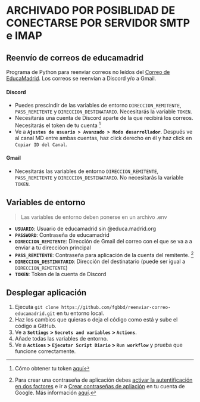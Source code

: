 # ARCHIVADO POR POSIBLIDAD DE CONECTARSE POR SERVIDOR SMTP e IMAP

## Reenvío de correos de educamadrid
Programa de Python para reenviar correos no leídos del [Correo de EducaMadrid](https://correoweb.educa.madrid.org/). 
Los correos se reenvían a Discord y/o a Gmail.

#### Discord
- Puedes prescindir de las variables de entorno `DIRECCION_REMITENTE`, `PASS_REMITENTE` y `DIRECCION_DESTINATARIO`. Necesitarás la variable `TOKEN`. 
- Necesitarás una cuenta de Discord aparte de la que recibirá los correos. Necesitarás el token de tu cuenta [^1]
- Ve a **`Ajustes de usuario > Avanzado > Modo desarrollador`**. Después ve al canal MD entre ambas cuentas, haz click derecho en él y haz click en `Copiar ID del Canal`.

#### Gmail
- Necesitarás las variables de entorno `DIRECCION_REMITENTE`, `PASS_REMITENTE` y `DIRECCION_DESTINATARIO`. No necesitarás la variable `TOKEN`. 


## Variables de entorno
> Las variables de entorno deben ponerse en un archivo .env
- **`USUARIO`**: 
  Usuario de educamadrid sin @educa.madrid.org
- **`PASSWORD`**: Contraseña de educamadrid
- **`DIRECCION_REMITENTE`**: Dirección de Gmail del correo con el que se va a a enviar a tu direccióon principal
- **`PASS_REMITENTE`**: Contraseña para aplicación de la cuenta del remitente. [^2]
- **`DIRECCION_DESTINATARIO`**: Dirección del destinatario (puede ser igual a `DIRECCION_REMITENTE`)
- **`TOKEN`**: Token de la cuenta de Discord

## Desplegar aplicación
1. Ejecuta `git clone https://github.com/fgbbd/reenviar-correo-educamadrid.git` en tu entorno local.
2. Haz los cambios que quieras o deja el código como está y sube el código a GitHub.
3. Ve a **`Settings` > `Secrets and variables` > `Actions`**.
4. Añade todas las variables de entorno.
5. Ve a **`Actions` > `Ejecutar Script Diario` > `Run workflow`** y prueba que funcione correctamente.


[^1]: Cómo obtener tu token [aquí](https://gist.github.com/MarvNC/e601f3603df22f36ebd3102c501116c6#how-to-get-your-discord-token-from-the-browser-console)

[^2]: Para crear una contraseña de aplicación debes [activar la autentificación en dos factores](https://support.google.com/accounts/answer/185839?hl=es) e ir a [Crear contraseñas de apliación](https://myaccount.google.com/apppasswords)  en tu cuenta de Google. Más información [aquí](https://support.google.com/accounts/answer/185833?hl=es#Create%20&%20use%20app%20passwords).